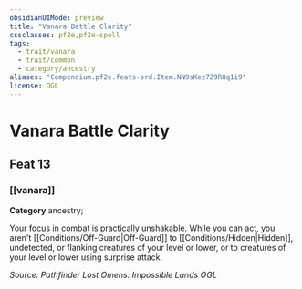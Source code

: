 ```yaml
---
obsidianUIMode: preview
title: "Vanara Battle Clarity"
cssclasses: pf2e,pf2e-spell
tags:
  - trait/vanara
  - trait/common
  - category/ancestry
aliases: "Compendium.pf2e.feats-srd.Item.NN9sKez7Z9R8q1i9"
license: OGL
---
```

# Vanara Battle Clarity
## Feat 13
### [[vanara]]

**Category** ancestry; 




Your focus in combat is practically unshakable. While you can act, you aren't [[Conditions/Off-Guard|Off-Guard]] to [[Conditions/Hidden|Hidden]], undetected, or flanking creatures of your level or lower, or to creatures of your level or lower using surprise attack.

*Source: Pathfinder Lost Omens: Impossible Lands*
*OGL*